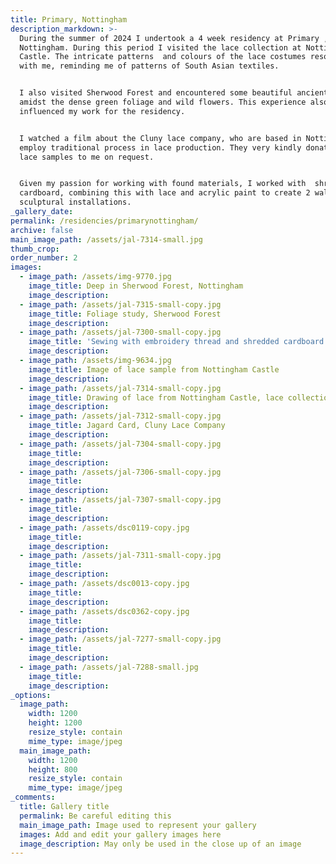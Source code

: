 ```yaml
---
title: Primary, Nottingham
description_markdown: >-
  During the summer of 2024 I undertook a 4 week residency at Primary ,
  Nottingham. During this period I visited the lace collection at Nottingham
  Castle. The intricate patterns  and colours of the lace costumes resonated
  with me, reminding me of patterns of South Asian textiles.


  I also visited Sherwood Forest and encountered some beautiful ancient trees
  amidst the dense green foliage and wild flowers. This experience also
  influenced my work for the residency.


  I watched a film about the Cluny lace company, who are based in Nottingham and
  employ traditional process in lace production. They very kindly donated some
  lace samples to me on request.


  Given my passion for working with found materials, I worked with  shredded
  cardboard, combining this with lace and acrylic paint to create 2 wall 
  sculptural installations.
_gallery_date:
permalink: /residencies/primarynottingham/
archive: false
main_image_path: /assets/jal-7314-small.jpg
thumb_crop:
order_number: 2
images:
  - image_path: /assets/img-9770.jpg
    image_title: Deep in Sherwood Forest, Nottingham
    image_description:
  - image_path: /assets/jal-7315-small-copy.jpg
    image_title: Foliage study, Sherwood Forest
    image_description:
  - image_path: /assets/jal-7300-small-copy.jpg
    image_title: 'Sewing with embroidery thread and shredded cardboard '
    image_description:
  - image_path: /assets/img-9634.jpg
    image_title: Image of lace sample from Nottingham Castle
    image_description:
  - image_path: /assets/jal-7314-small-copy.jpg
    image_title: Drawing of lace from Nottingham Castle, lace collection
    image_description:
  - image_path: /assets/jal-7312-small-copy.jpg
    image_title: Jagard Card, Cluny Lace Company
    image_description:
  - image_path: /assets/jal-7304-small-copy.jpg
    image_title:
    image_description:
  - image_path: /assets/jal-7306-small-copy.jpg
    image_title:
    image_description:
  - image_path: /assets/jal-7307-small-copy.jpg
    image_title:
    image_description:
  - image_path: /assets/dsc0119-copy.jpg
    image_title:
    image_description:
  - image_path: /assets/jal-7311-small-copy.jpg
    image_title:
    image_description:
  - image_path: /assets/dsc0013-copy.jpg
    image_title:
    image_description:
  - image_path: /assets/dsc0362-copy.jpg
    image_title:
    image_description:
  - image_path: /assets/jal-7277-small-copy.jpg
    image_title:
    image_description:
  - image_path: /assets/jal-7288-small.jpg
    image_title:
    image_description:
_options:
  image_path:
    width: 1200
    height: 1200
    resize_style: contain
    mime_type: image/jpeg
  main_image_path:
    width: 1200
    height: 800
    resize_style: contain
    mime_type: image/jpeg
_comments:
  title: Gallery title
  permalink: Be careful editing this
  main_image_path: Image used to represent your gallery
  images: Add and edit your gallery images here
  image_description: May only be used in the close up of an image
---
```

